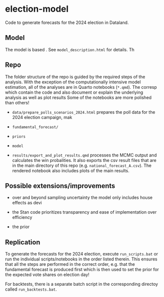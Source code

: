 # election-model

Code to generate forecasts for the 2024 election in Dataland.

## Model

The model is based  . See `model_description.html` for details. Th

## Repo

The folder structure of the repo is guided by the required steps of the analysis. With the exception of the computationally intensive model estimation, all of the analyses are in Quarto notebooks (`*.qmd`). The corresp which contain the code and also document or explain the underlying analysis as well as plot results Some of the notebooks are more polished than others! 

- `data/prepare_polls_scenarios_2024.html` prepares the poll data for the 2024 election campaign, mak

- `fundamental_forecast/`
- `priors`

- `model`

- `results/export_and_plot_results.qmd` processes the MCMC output and calculates the win probalities. It also exports the csv result files that are in the main directory of this repo (e.g. `national_forecast_A.csv`). The rendered notebook also includes plots of the main results. 

## Possible extensions/improvements

- over and beyond sampling uncertainty the model only includes house effects as devi

- the Stan code prioritizes transparency and ease of implementation over efficiency

- the prior

## Replication

To generate the forecasts for the 2024 election, execute `run_scripts.bat` or run the individual scripts/notebooks in the order listed therein. This ensures that all the steps are performed in the correct order, e.g. that the fundamental forecast is produced first which is then used to set the prior for the expected vote shares on election day! 

For backtests, there is a separate batch script in the corresponding directoy called `run_backtests.bat`.


